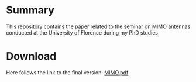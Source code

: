 # Summary
This repository contains the paper related to the seminar on MIMO antennas conducted at the University of Florence during my PhD studies

# Download 
Here follows the link to the final version: [MIMO.pdf](https://github.com/ntilau/uni-phd-mimo/raw/master/MIMO.pdf)